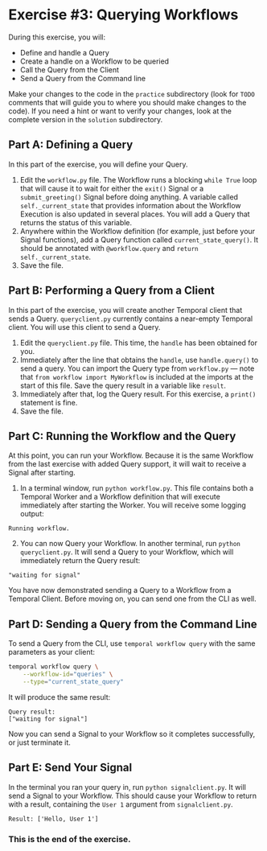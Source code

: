 # Exercise #3: Querying Workflows

During this exercise, you will:

- Define and handle a Query
- Create a handle on a Workflow to be queried
- Call the Query from the Client
- Send a Query from the Command line

Make your changes to the code in the `practice` subdirectory (look for
`TODO` comments that will guide you to where you should make changes to
the code). If you need a hint or want to verify your changes, look at
the complete version in the `solution` subdirectory.

## Part A: Defining a Query

In this part of the exercise, you will define your Query.

1. Edit the `workflow.py` file. The Workflow runs a blocking `while True` loop that will cause it to wait for either the `exit()` Signal or a `submit_greeting()` Signal before doing anything. A variable called `self._current_state` that provides information about the Workflow Execution is also updated in several places. You will add a Query that returns the status of this variable.
2. Anywhere within the Workflow definition (for example, just before your Signal functions), add a Query function called `current_state_query()`. It should be annotated with `@workflow.query` and `return self._current_state`.
3. Save the file.

## Part B: Performing a Query from a Client

In this part of the exercise, you will create another Temporal client that sends a Query. `queryclient.py` currently contains a near-empty Temporal client. You will use this client to send a Query.

1. Edit the `queryclient.py` file. This time, the `handle` has been obtained for you. 
2. Immediately after the line that obtains the `handle`, use `handle.query()` to send a query. You can import the Query type from `workflow.py` — note that `from workflow import MyWorkflow` is included at the imports at the start of this file. Save the query result in a variable like `result`.
3. Immediately after that, log the Query result. For this exercise, a `print()` statement is fine.
4. Save the file.

## Part C: Running the Workflow and the Query

At this point, you can run your Workflow. Because it is the same Workflow from the last exercise with added Query support, it will wait to receive a Signal after starting.

1. In a terminal window, run `python workflow.py`. This file contains both a Temporal Worker and a Workflow definition that will execute immediately after starting the Worker. You will receive some logging output:

```
Running workflow.
```

2. You can now Query your Workflow. In another terminal, run `python queryclient.py`. It will send a Query to your Workflow, which will immediately return the Query result:

```
"waiting for signal"
```

You have now demonstrated sending a Query to a Workflow from a Temporal Client. Before moving on, you can send one from the CLI as well. 

## Part D: Sending a Query from the Command Line

To send a Query from the CLI, use `temporal workflow query` with the same parameters as your client:

```bash
temporal workflow query \
    --workflow-id="queries" \
    --type="current_state_query"
```

It will produce the same result:

```
Query result:
["waiting for signal"]
```

Now you can send a Signal to your Workflow so it completes successfully, or just terminate it.

## Part E: Send Your Signal

In the terminal you ran your query in, run `python signalclient.py`. It will send a Signal to your Workflow. This should cause your Workflow to return with a result, containing the `User 1` argument from `signalclient.py`.

```
Result: ['Hello, User 1']
```

### This is the end of the exercise.
